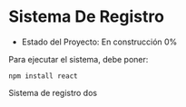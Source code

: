 <h1> Sistema De Registro </h1>

 - Estado del Proyecto: En construcción 0%

Para ejecutar el sistema, debe poner:

```npm install react```

Sistema de registro dos
